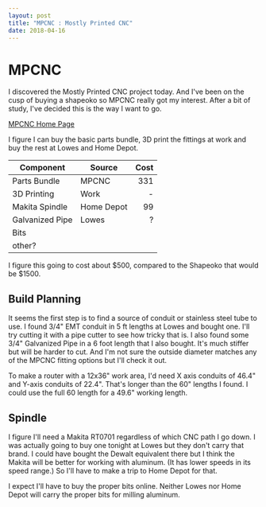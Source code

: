 ```yaml
---
layout: post
title: "MPCNC : Mostly Printed CNC"
date: 2018-04-16
---
```


# MPCNC

I discovered the Mostly Printed CNC project today.  And I've been on
the cusp of buying a shapeoko so MPCNC really got my interest.  After
a bit of study, I've decided this is the way I want to go.

[MPCNC Home Page](https://www.v1engineering.com/assembly/)

I figure I can buy the basic parts bundle, 3D print the fittings at
work and buy the rest at Lowes and Home Depot.

| Component       | Source     | Cost  |
| --------------- | ---------- | ----: |
| Parts Bundle    | MPCNC      | 331   |
| 3D Printing     | Work       | -     |
| Makita Spindle  | Home Depot | 99    |
| Galvanized Pipe | Lowes      | ?     |
| Bits            |            |       |
| other?          |            |       |

I figure this going to cost about $500, compared to the Shapeoko that
would be $1500.

## Build Planning

It seems the first step is to find a source of conduit or stainless
steel tube to use.  I found 3/4" EMT conduit in 5 ft lengths at Lowes
and bought one.  I'll try cutting it with a pipe cutter to see how
tricky that is.  I also found some 3/4" Galvanized Pipe in a 6 foot
length that I also bought.  It's much stiffer but will be harder to
cut.  And I'm not sure the outside diameter matches any of the MPCNC
fitting options but I'll check it out.

To make a router with a 12x36" work area, I'd need X axis conduits of
46.4" and Y-axis conduits of 22.4".  That's longer than the 60"
lengths I found.  I could use the full 60 length for a 49.6" working
length.

## Spindle

I figure I'll need a Makita RT0701 regardless of which CNC path I go
down.  I was actually going to buy one tonight at Lowes but they don't
carry that brand.  I could have bought the Dewalt equivalent there but
I think the Makita will be better for working with aluminum.  (It has
lower speeds in its speed range.)  So I'll have to make a trip to Home
Depot for that.

I expect I'll have to buy the proper bits online.  Neither Lowes nor
Home Depot will carry the proper bits for milling aluminum.





